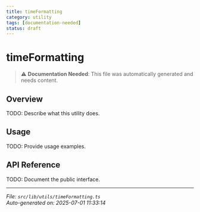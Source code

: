 ```yaml
---
title: timeFormatting
category: utility
tags: [documentation-needed]
status: draft
---
```


# timeFormatting

> ⚠️ **Documentation Needed**: This file was automatically generated and needs content.

## Overview

TODO: Describe what this utility does.

## Usage

TODO: Provide usage examples.

## API Reference

TODO: Document the public interface.

---

*File: `src/lib/utils/timeFormatting.ts`*  
*Auto-generated on: 2025-07-01 11:33:14*

